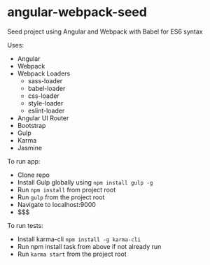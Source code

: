 angular-webpack-seed
=======================

Seed project using Angular and Webpack with Babel for ES6 syntax

Uses:

* Angular
* Webpack
* Webpack Loaders
    * sass-loader
    * babel-loader
    * css-loader
    * style-loader
    * eslint-loader
* Angular UI Router
* Bootstrap
* Gulp
* Karma
* Jasmine


To run app:

* Clone repo
* Install Gulp globally using `npm install gulp -g`
* Run `npm install` from project root
* Run `gulp` from the project root
* Navigate to localhost:9000
* $$$

To run tests:

* Install karma-cli `npm install -g karma-cli`
* Run npm install task from above if not already run
* Run `karma start` from the project root




